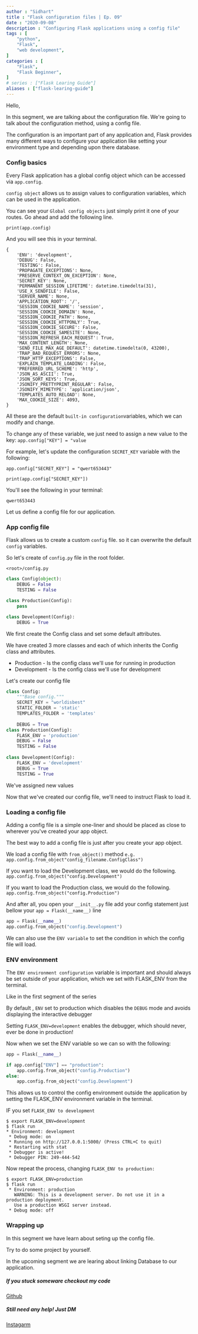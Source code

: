 ```yaml
---
author : "Sidhart"
title : "Flask configuration files | Ep. 09"
date : "2020-09-08"
description : "Configuring Flask applications using a config file"
tags : [
    "python",
    "Flask",
    "web development",
]
categories : [
    "Flask",
    "Flask Beginner",
]
# series : ["Flask Learing Guide"]
aliases : ["flask-learing-guide"]
---
```


Hello,

In this segment, we are talking about the configuration file. We're going to talk about the configuration method, using a config file.
<!--more-->

The configuration is an important part of any application and, Flask provides many different ways to configure your application like setting your environment type and depending upon there database.

### Config basics

Every Flask application has a global config object which can be accessed via ```app.config```.

```config object``` allows us to assign values to configuration variables, which can be used in the application.

You can see your ```Global config objects``` just simply print it one of your routes. Go ahead and add the following line.

```print(app.config)```

And you will see this in your terminal.
```
{
	'ENV': 'development',
	'DEBUG': False,
	'TESTING': False,
	'PROPAGATE_EXCEPTIONS': None,
	'PRESERVE_CONTEXT_ON_EXCEPTION': None,
	'SECRET_KEY': None,
	'PERMANENT_SESSION_LIFETIME': datetime.timedelta(31),
	'USE_X_SENDFILE': False,
	'SERVER_NAME': None,
	'APPLICATION_ROOT': '/',
	'SESSION_COOKIE_NAME': 'session',
	'SESSION_COOKIE_DOMAIN': None,
	'SESSION_COOKIE_PATH': None,
	'SESSION_COOKIE_HTTPONLY': True,
	'SESSION_COOKIE_SECURE': False,
	'SESSION_COOKIE_SAMESITE': None,
	'SESSION_REFRESH_EACH_REQUEST': True,
	'MAX_CONTENT_LENGTH': None,
	'SEND_FILE_MAX_AGE_DEFAULT': datetime.timedelta(0, 43200),
	'TRAP_BAD_REQUEST_ERRORS': None,
	'TRAP_HTTP_EXCEPTIONS': False,
	'EXPLAIN_TEMPLATE_LOADING': False,
	'PREFERRED_URL_SCHEME': 'http',
	'JSON_AS_ASCII': True,
	'JSON_SORT_KEYS': True,
	'JSONIFY_PRETTYPRINT_REGULAR': False,
	'JSONIFY_MIMETYPE': 'application/json',
	'TEMPLATES_AUTO_RELOAD': None,
	'MAX_COOKIE_SIZE': 4093,
}
```

All these are the default ```built-in configuration```variables, which we can modify and change.

To change any of these variable, we just need to assign a new value to the key:
```app.config["KEY"] = "value```

For example, let's update the configuration ```SECRET_KEY``` variable with the following:

```app.config["SECRET_KEY"] = "qwert653443"```

```print(app.config["SECRET_KEY"])```

You'll see the following in your terminal:
```
qwert653443
```
Let us define a config file for our application.

### App config file

Flask allows us to create a custom ```config``` file. 
so it can overwrite the default ```config``` variables.

So let's create of ```config.py``` file in the root folder.

```<root>/config.py```
```py
class Config(object):
    DEBUG = False
    TESTING = False

class Production(Config):
    pass

class Development(Config):
    DEBUG = True
```
We first create the Config class and set some default attributes.

We have created 3 more classes and each of which inherits the Config class and attributes.

- Production - Is the config class we'll use for running in production
- Development - Is the config class we'll use for development


Let's create our config file 
```py
class Config:
    """Base config."""
    SECRET_KEY = "worldisbest"
    STATIC_FOLDER = 'static'
    TEMPLATES_FOLDER = 'templates'
   
    DEBUG = True
class Production(Config):
    FLASK_ENV = 'production'
    DEBUG = False
    TESTING = False
   
class Development(Config):
    FLASK_ENV = 'development'
    DEBUG = True
    TESTING = True

```
We've assigned new values 

Now that we've created our config file, we'll need to instruct Flask to load it.

### Loading a config file
Adding a config file is a simple one-liner and should be placed as close to wherever you've created your app object.

The best way to add a config file is just after you create your app object.

We load a config file with ```from_object()``` method
```e.g. app.config.from_object"config_filename.ConfigClass")```

If you want to load the Development class, we would do the following.
```app.config.from_object("config.Development")```

If you want to load the Production class, we would do the following.
```app.config.from_object("config.Production")```

And after all, you open your ```__init__.py``` file 
add your config statement just bellow your ```app = Flask(__name__)``` line
```py
app = Flask(__name__)
app.config.from_object("config.Development")
```

We can also use the ```ENV variable``` to set the condition in which the config file will load.

### ENV environment

The ```ENV environment configuration``` variable is important and should always be set outside of your application, which we set with FLASK_ENV from the terminal.

Like in the first segment of the series

By default , ```ENV``` set to production which disables the ```DEBUG``` mode and avoids displaying the interactive debugger

Setting ```FLASK_ENV=development``` enables the debugger, which should never, ever be done in production!

Now when we set the ENV variable so we can so with the following:
```py
app = Flask(__name__)

if app.config["ENV"] == "production":
    app.config.from_object("config.Production")
else:
    app.config.from_object("config.Development")
```
This allows us to control the config environment outside the application by setting the FLASK_ENV environment variable in the terminal.

IF you set ```FLASK_ENV to development```
```shell
$ export FLASK_ENV=development
$ flask run
* Environment: development
 * Debug mode: on
 * Running on http://127.0.0.1:5000/ (Press CTRL+C to quit)
 * Restarting with stat
 * Debugger is active!
 * Debugger PIN: 249-444-542
```
Now repeat the process, changing ```FLASK_ENV to production:```
```
$ export FLASK_ENV=production
$ flask run
 * Environment: production
   WARNING: This is a development server. Do not use it in a production deployment.
   Use a production WSGI server instead.
 * Debug mode: off
```

### Wrapping up 

In this segment we have learn about seting up the config file.

Try to do some project by yourself.

In the upcoming segment we are learing about linking Database to our application.


##### If you stuck someware checkout my code 

[Github](https://github.com/Apex1000/flask-blog)

##### Still need any help! Just DM 
[Instagarm](https://www.instagram.com/siddythings/)